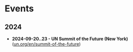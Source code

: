 # Events

## 2024

- **2024-09-20..23 - UN Summit of the Future (New York)** ([un.org/en/summit-of-the-future](https://www.un.org/en/summit-of-the-future))